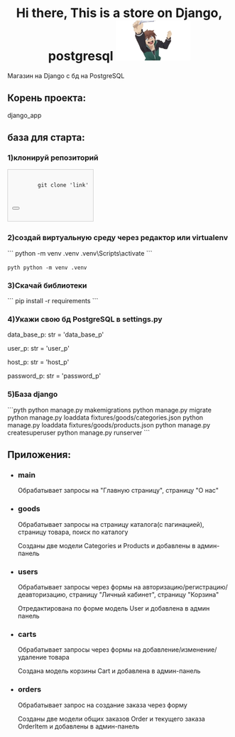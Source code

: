 <head>
    <style>
        pre {
            display: inline-block;
            max-width: 100%;
            margin: 0;
            padding: 10px;
            border: 1px solid #ccc;
            background-color: #f9f9f9;
            white-space: pre-wrap;
            text-align: right;
            overflow: auto;
        }
        button {
            display: block;
            margin-top: 10px;
        }
    </style>
</head>
<h1 align="center">Hi there, This is a store on Django, postgresql
<img src="https://github.com/Yomorad/yomorad/blob/main/icons/pantsu-konosuba.gif" height="90"/></h1>

<p>Магазин на Django с бд на PostgreSQL</p>

<h2>Корень проекта:</h2>
<p>django_app</p>

<h2>база для старта:</h2>
<h3>1)клонируй репозиторий</h3>

<pre class="position: relative">
    <code>
        git clone 'link'
    </code>
    <button onclick="copyCode()"></button>
</pre>
<h3>2)создай виртуальную среду через редактор или virtualenv</h3>
```
python -m venv .venv
.venv\Scripts\activate
```

```pyth python -m venv .venv```


<h3>3)Скачай библиотеки</h3>
```
pip install -r requirements
```
<h3>4)Укажи свою бд PostgreSQL в settings.py</h3>
<p>data_base_p: str = 'data_base_p'</p>
<p>user_p: str = 'user_p'</p>
<p>host_p: str = 'host_p'</p>
<p>password_p: str = 'password_p'</p>

<h3>5)База django</h3>
```pyth
python manage.py makemigrations
python manage.py migrate
python manage.py loaddata fixtures/goods/categories.json
python manage.py loaddata fixtures/goods/products.json
python manage.py createsuperuser
python manage.py runserver
```
<h2>Приложения:</h2>
<ul class="list-style-type: disc">
    <li><h3>main</h3></li>
    <p>Обрабатывает запросы на "Главную страницу", страницу "О нас"</p>
    <li><h3>goods</h3></li>
    <p>Обрабатывает запросы на страницу каталога(с пагинацией), страницу товара, поиск по каталогу</p>
    <p>Созданы две модели Categories и Products и добавлены в админ-панель</p>   
    <li><h3>users</h3></li>
    <p>Обрабатывает запросы через формы на авторизацию/регистрацию/деавторизацию, страницу "Личный кабинет", страницу "Корзина"</p>
    <p>Отредактирована по форме модель User и добавлена в админ панель</p>   
    <li><h3>carts</h3></li>
    <p>Обрабатывает запросы через формы на добавление/изменение/удаление товара</p>
    <p>Создана модель корзины Cart и добавлена в админ-панель</p>   
    <li><h3>orders</h3></li>
    <p>Обрабатывает запрос на создание заказа через форму</p>
    <p>Созданы две модели общих заказов Order и текущего заказа OrderItem и добавлены в админ-панель</p>   
</ul>

<script>
    function copyCode() {
        var codeBlock = document.querySelector('pre');
        var range = document.createRange();
        range.selectNode(codeBlock);
        window.getSelection().removeAllRanges();
        window.getSelection().addRange(range);
        document.execCommand('copy');
        window.getSelection().removeAllRanges();
        alert('Код скопирован!');
    }
</script>